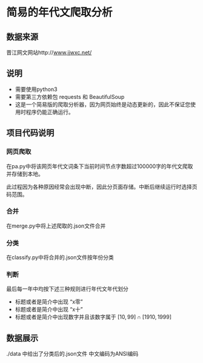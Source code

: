 # 简易的年代文爬取分析



## 数据来源

晋江网文网站http://www.jjwxc.net/

## 说明

* 需要使用python3
* 需要第三方依赖包 requests 和 BeautifulSoup
* 这是一个简易版的爬取分析器，因为网页始终是动态更新的，因此不保证您使用时程序仍能正确运行。

## 项目代码说明

### 网页爬取

在pa.py中将该网页年代文词条下当前时间节点字数超过100000字的年代文爬取并存储到本地。

此过程因为各种原因经常会出现中断，因此分页面存储。中断后继续运行时选择页码范围。

### 合并

在merge.py中将上述爬取的.json文件合并

### 分类

在classify.py中将合并的.json文件按年份分类

### 判断

最后每一年中均按下述三种规则进行年代文年代划分

* 标题或者是简介中出现  “x零”
* 标题或者是简介中出现  “x十”
* 标题或者是简介中出现数字并且该数字属于 $[10,99]\cap[1910,1999]$ 

## 数据展示

./data 中给出了分类后的.json文件 中文编码为ANSI编码
